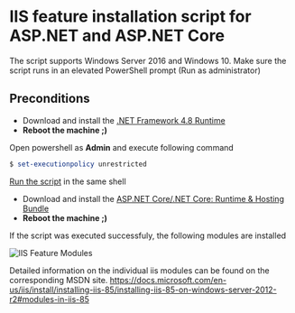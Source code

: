 # IIS feature installation script for ASP.NET and ASP.NET Core

The script supports Windows Server 2016 and Windows 10. Make sure the script runs in an elevated PowerShell prompt (Run as administrator)

## Preconditions

- Download and install the [.NET Framework 4.8 Runtime](https://dotnet.microsoft.com/download/dotnet-framework/net48)
- **Reboot the machine ;)**

Open powershell as **Admin** and execute following command

```powershell
$ set-executionpolicy unrestricted
```

[Run the script](https://github.com/gest01/iis-install/blob/master/iis-85-install.ps1) in the same shell

- Download and install the [ASP.NET Core/.NET Core: Runtime & Hosting Bundle](https://dotnet.microsoft.com/download/dotnet-core/current/runtime)
- **Reboot the machine ;)**


If the script was executed successfuly, the following modules are installed

![IIS Feature Modules](/images/modules.png)

Detailed information on the individual iis modules can be found on the corresponding MSDN site. https://docs.microsoft.com/en-us/iis/install/installing-iis-85/installing-iis-85-on-windows-server-2012-r2#modules-in-iis-85
